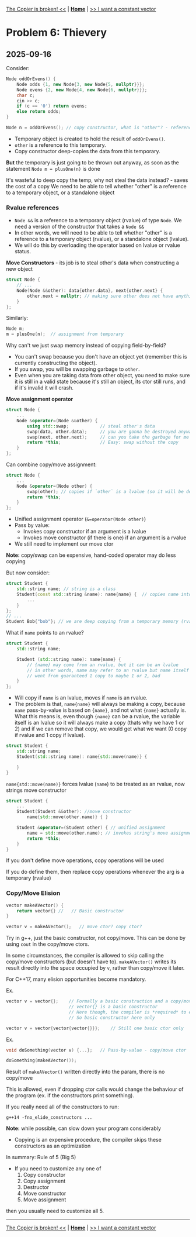 [The Copier is broken! <<](./problem_5.md) | [**Home**](../README.md) | [>> I want a constant vector](./problem_7.md)

# Problem 6: Thievery
## **2025-09-16**

Consider:

```C++
Node oddOrEvens() {
    Node odds {1, new Node{3, new Node{5, nullptr}}};
    Node evens {2, new Node{4, new Node{6, nullptr}}};
    char c;
    cin >> c;
    if (c == '0') return evens;
    else return odds;
}

Node n = oddOrEvens(); // copy constructor, what is "other"? - reference to what?
```

- Temporary object is created to hold the result of `oddOrEvens()`.
- `other` is a reference to this temporary.
- Copy constructor deep-copies the data from this temporary.

**But** the temporary is just going to be thrown out anyway, as soon as the statement `Node m = plusOne(n)` is done

It's wasteful to deep copy the temp, why not steal the data instead? - saves the cost of a copy
We need to be able to tell whether "other" is a reference to a temporary object, or a standalone object

### **Rvalue references** 
- `Node &&` is a reference to a temporary object (rvalue) of type `Node`. We need a version of the constructor that takes a `Node &&`
- In other words, we will need to be able to tell whether "other" is a reference to a temporary object (rvalue), or a standalone object (lvalue).
- We will do this by overloading the operator based on lvalue or rvalue status.

**Move Constructors** - its job is to steal other's data when constructing a new object

```C++
struct Node {
    // ...
    Node(Node &&other): data{other.data}, next{other.next} {
        other.next = nullptr; // making sure other does not have anything left
    }
};
```
Similarly:
```C++
Node m;
m = plusOne(n);  // assignment from temporary
```

Why can't we just swap memory instead of copying field-by-field?
- You can't swap because you don't have an object yet (remember this is currently constructing the object). 
- If you swap, you will be swapping garbage to `other`.
- Even when you are taking data from other object, you need to make sure it is still in a valid state because it's still an object, its ctor still runs, and if it's invalid it will crash.

**Move assignment operator**
```C++
struct Node {
    ...
    Node &operator=(Node &&other) { 
        using std::swap;            // steal other's data
        swap(data, other.data);     // you are gonna be destroyed anyway
        swap(next, other.next);     // can you take the garbage for me
        return *this;               // Easy: swap without the copy
    }
};
```
Can combine copy/move assignment:
```C++
struct Node {
    ...
    Node &operator=(Node other) { 
        swap(other); // copies if `other` is a lvalue (so it will be destroyed when out of scope)
        return *this;
    }
};
```
- Unified assignment operator (`&=operator(Node other)`)
- Pass by value:
    - Invokes copy constructor if an argument is a lvalue
    - Invokes move constructor (if there is one) if an argument is a rvalue
- We still need to implement our move ctor

**Note:** copy/swap can be expensive, hand-coded operator may do less copying

But now consider:

```C++
struct Student {
    std::string name; // string is a class
    Student(const std::string &name): name{name} {  // copies name into field (uses copy ctor)
        ...
    }
};
// ...
Student Bob{"bob"}; // we are deep copying from a temporary memory (rvalue, we want to steal)
```

What if `name` points to an rvalue?

```C++
struct Student {
    std::string name;

    Student (std::string name): name{name} {  
        // {name} may come from an rvalue, but it can be an lvalue
        // in other words, name may refer to an rvalue but name itself is an lvalue
        // went from guaranteed 1 copy to maybe 1 or 2, bad
    }
};
```
- Will copy if `name` is an lvalue, moves if `name` is an rvalue.
- The problem is that, `name{name}` will always be making a copy, because `name` pass-by-value is based on `{name}`, and not what `{name}` actually is. What this means is, even though `{name}` can be a rvalue, the variable itself is an lvalue so it will always make a copy (thats why we have 1 or 2) and if we can remove that copy, we would get what we want (0 copy if rvalue and 1 copy if lvalue).
```C++
struct Student {
    std::string name;
    Student(std::string name): name{std::move(name)} {

    }
}
```
`name{std::move(name)}` forces lvalue (`name`) to be treated as an rvalue, now strings move constructor

```C++
struct Student {
    ...
    Student(Student &&other): //move constructor
        name{std::move(other.name)} { }

    Student &operator=(Student other) { // unified assignment
        name = std::move(other.name); // invokes string's move assignment
        return *this;
    }
}
```
If you don't define move operations, copy operations will be used

If you do define them, then replace copy operations whenever the arg is a temporary (rvalue)
### **Copy/Move Elision**

```C++
vector makeAVector() {
    return vector{} //   // Basic constructor
}

vector v = makeAVector();   // move ctor? copy ctor?
```

Try in g++, just the basic constructor, not copy/move. This can be done by using `cout` in the copy/move ctors.

In some circumstances, the compiler is allowed to skip calling the copy/move constructors (but doesn't have to). `makeAVector()` writes its result directly into the space occupied by `v`, rather than copy/move it later.

For C++17, many elision opportunities become mandatory.

Ex.
```C++
vector v = vector{};    // Formally a basic construction and a copy/move construction
                        // vector{} is a basic constructor
                        // Here though, the compiler is *required* to elide the copy/move
                        // So basic constructor here only 

vector v = vector{vector{vector{}}};    // Still one basic ctor only
```

Ex.
``` C++
void doSomething(vector v) {...};   // Pass-by-value - copy/move ctor

doSomething(makeAVector());
```
Result of `makeAVector()` written directly into the param, there is no copy/move

This is allowed, even if dropping ctor calls would change the behaviour of the program (ex. if the constructors print something).

If you really need all of the constructors to run:

`g++14 -fno_elide_constructors ...`

**Note:** while possible, can slow down your program considerably

- Copying is an expensive procedure, the compiler skips these constructors as an optimization

In summary: Rule of 5 (Big 5)

- If you need to customize any one of
  1. Copy constructor
  1. Copy assignment
  1. Destructor
  1. Move constructor
  1. Move assignment

then you usually need to customize all 5.

---
[The Copier is broken! <<](./problem_5.md) | [**Home**](../README.md) | [>> I want a constant vector](./problem_7.md)
